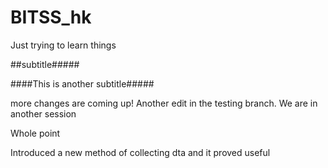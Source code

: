 # BITSS_hk

Just trying to learn things

##subtitle#####

####This is another subtitle#####


more changes are coming up!
Another edit in the testing branch.
We are in another session


Whole point


Introduced a new method of collecting dta and it proved useful
